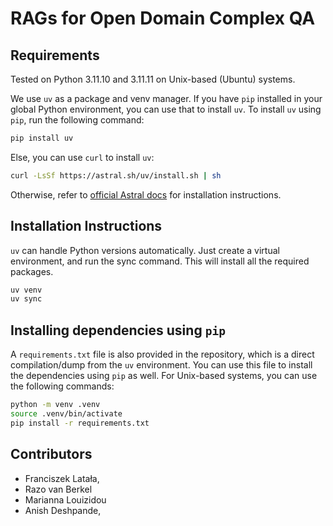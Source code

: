 # RAGs for Open Domain Complex QA

## Requirements
Tested on Python 3.11.10 and 3.11.11 on Unix-based (Ubuntu) systems.

We use `uv` as a package and venv manager. If you have `pip` installed in your global Python environment, you can use that to install `uv`. To install `uv` using `pip`, run the following command:

```bash
pip install uv
```

Else, you can use `curl` to install `uv`:

```bash
curl -LsSf https://astral.sh/uv/install.sh | sh
```

Otherwise, refer to [official Astral docs](https://docs.astral.sh/uv/getting-started/installation/) for installation instructions.

## Installation Instructions

`uv` can handle Python versions automatically. Just create a virtual environment, and run the sync command. This will install all the required packages.

```bash
uv venv
uv sync
```


## Installing dependencies using `pip`

A `requirements.txt` file is also provided in the repository, which is a direct compilation/dump from the `uv` environment. You can use this file to install the dependencies using `pip` as well. For Unix-based systems, you can use the following commands:

```bash
python -m venv .venv
source .venv/bin/activate
pip install -r requirements.txt
```

## Contributors
- Franciszek Latała,
- Razo van Berkel
- Marianna Louizidou
- Anish Deshpande,
